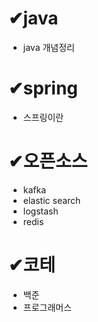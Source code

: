 # ✔java
- java 개념정리

# ✔spring
- 스프링이란

# ✔오픈소스
- kafka
- elastic search
- logstash
- redis

# ✔코테
- 백준
- 프로그래머스
